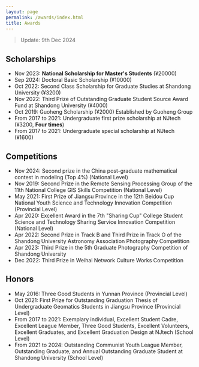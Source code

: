 ```yaml
---
layout: page
permalink: /awards/index.html
title: Awards
---
```


> Update: 9th Dec 2024

## Scholarships

- Nov 2023: **National Scholarship for Master's Students** (¥20000)<br>
- Sep 2024: Doctoral Basic Scholarship (¥10000)<br>
- Oct 2022: Second Class Scholarship for Graduate Studies at Shandong University (¥3200)<br>
- Nov 2022: Third Prize of Outstanding Graduate Student Source Award Fund at Shandong University (¥4000)<br>
- Oct 2019: Guoheng Scholarship (¥2000) Established by Guoheng Group
- From 2017 to 2021: Undergraduate first prize scholarship at NJtech (¥3200, **Four times**)
- From 2017 to 2021: Undergraduate special scholarship at NJtech (¥1600)

## Competitions

- Nov 2024: Second prize in the China post-graduate mathematical contest in modeling (Top 4%) (National Level) 
- Nov 2019: Second Prize in the Remote Sensing Processing Group of the 11th National College GIS Skills Competition (National Level) 
- May 2021: First Prize of Jiangsu Province in the 12th Beidou Cup National Youth Science and Technology Innovation Competition (Provincial Level) 
- Apr 2020: Excellent Award in the 7th "Sharing Cup" College Student Science and Technology Sharing Service Innovation Competition (National Level) 
- Apr 2022: Second Prize in Track B and Third Prize in Track O of the Shandong University Astronomy Association Photography Competition
- Apr 2023: Third Prize in the 5th Graduate Photography Competition of Shandong University
- Dec 2022: Third Prize in Weihai Network Culture Works Competition

## Honors
- May 2016: Three Good Students in Yunnan Province (Provincial Level)
- Oct 2021: First Prize for Outstanding Graduation Thesis of Undergraduate Geomatics Students in Jiangsu Province (Provincial Level)
- From 2017 to 2021: Exemplary individual, Excellent Student Cadre, Excellent League Member, Three Good Students, Excellent Volunteers, Excellent Graduates, and Excellent Graduation Design at NJtech (School Level) 
- From 2021 to 2024: Outstanding Communist Youth League Member, Outstanding Graduate, and Annual Outstanding Graduate Student at Shandong University (School Level)<br>
